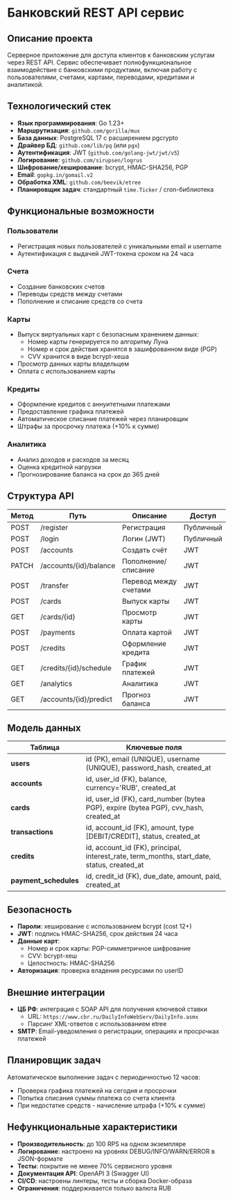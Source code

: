 # Банковский REST API сервис

## Описание проекта

Серверное приложение для доступа клиентов к банковским услугам через REST API. Сервис обеспечивает полнофункциональное взаимодействие с банковскими продуктами, включая работу с пользователями, счетами, картами, переводами, кредитами и аналитикой.

## Технологический стек

- **Язык программирования**: Go 1.23+
- **Маршрутизация**: `github.com/gorilla/mux`
- **База данных**: PostgreSQL 17 с расширением pgcrypto
- **Драйвер БД**: `github.com/lib/pq` (или `pgx`)
- **Аутентификация**: JWT (`github.com/golang-jwt/jwt/v5`)
- **Логирование**: `github.com/sirupsen/logrus`
- **Шифрование/хеширование**: bcrypt, HMAC-SHA256, PGP
- **Email**: `gopkg.in/gomail.v2`
- **Обработка XML**: `github.com/beevik/etree`
- **Планировщик задач**: стандартный `time.Ticker` / cron-библиотека

## Функциональные возможности

### Пользователи
- Регистрация новых пользователей с уникальными email и username
- Аутентификация с выдачей JWT-токена сроком на 24 часа

### Счета
- Создание банковских счетов
- Переводы средств между счетами
- Пополнение и списание средств со счета

### Карты
- Выпуск виртуальных карт с безопасным хранением данных:
  - Номер карты генерируется по алгоритму Луна
  - Номер и срок действия хранятся в зашифрованном виде (PGP)
  - CVV хранится в виде bcrypt-хеша
- Просмотр данных карты владельцем
- Оплата с использованием карты

### Кредиты
- Оформление кредитов с аннуитетными платежами
- Предоставление графика платежей
- Автоматическое списание платежей через планировщик
- Штрафы за просрочку платежа (+10% к сумме)

### Аналитика
- Анализ доходов и расходов за месяц
- Оценка кредитной нагрузки
- Прогнозирование баланса на срок до 365 дней

## Структура API

| Метод | Путь                   | Описание              | Доступ    |
| ----- | ---------------------- | --------------------- | --------- |
| POST  | /register              | Регистрация           | Публичный |
| POST  | /login                 | Логин (JWT)           | Публичный |
| POST  | /accounts              | Создать счёт          | JWT       |
| PATCH | /accounts/{id}/balance | Пополнение/списание   | JWT       |
| POST  | /transfer              | Перевод между счетами | JWT       |
| POST  | /cards                 | Выпуск карты          | JWT       |
| GET   | /cards/{id}            | Просмотр карты        | JWT       |
| POST  | /payments              | Оплата картой         | JWT       |
| POST  | /credits               | Оформление кредита    | JWT       |
| GET   | /credits/{id}/schedule | График платежей       | JWT       |
| GET   | /analytics             | Аналитика             | JWT       |
| GET   | /accounts/{id}/predict | Прогноз баланса       | JWT       |

## Модель данных

| Таблица                | Ключевые поля                                                                                   |
| ---------------------- | ----------------------------------------------------------------------------------------------- |
| **users**              | id (PK), email (UNIQUE), username (UNIQUE), password\_hash, created\_at                         |
| **accounts**           | id, user\_id (FK), balance, currency='RUB', created\_at                                         |
| **cards**              | id, user\_id (FK), card\_number (bytea PGP), expire (bytea PGP), cvv\_hash, created\_at         |
| **transactions**       | id, account\_id (FK), amount, type \[DEBIT/CREDIT], status, created\_at                         |
| **credits**            | id, account\_id (FK), principal, interest\_rate, term\_months, start\_date, status, created\_at |
| **payment\_schedules** | id, credit\_id (FK), due\_date, amount, paid, created\_at                                       |

## Безопасность

- **Пароли**: хеширование с использованием bcrypt (cost 12+)
- **JWT**: подпись HMAC-SHA256, срок действия 24 часа
- **Данные карт**:
  - Номер и срок карты: PGP-симметричное шифрование
  - CVV: bcrypt-хеш
  - Целостность: HMAC-SHA256
- **Авторизация**: проверка владения ресурсами по userID

## Внешние интеграции

- **ЦБ РФ**: интеграция с SOAP API для получения ключевой ставки
  - URL: `https://www.cbr.ru/DailyInfoWebServ/DailyInfo.asmx`
  - Парсинг XML-ответов с использованием etree
- **SMTP**: Email-уведомления о регистрации, операциях и просрочках платежей

## Планировщик задач

Автоматическое выполнение задач с периодичностью 12 часов:
- Проверка графика платежей на сегодня и просрочки
- Попытка списания суммы платежа со счета клиента
- При недостатке средств - начисление штрафа (+10% к сумме)

## Нефункциональные характеристики

- **Производительность**: до 100 RPS на одном экземпляре
- **Логирование**: настроено на уровнях DEBUG/INFO/WARN/ERROR в JSON-формате
- **Тесты**: покрытие не менее 70% сервисного уровня
- **Документация API**: OpenAPI 3 (Swagger UI)
- **CI/CD**: настроены линтеры, тесты и сборка Docker-образа
- **Ограничения**: поддерживается только валюта RUB 